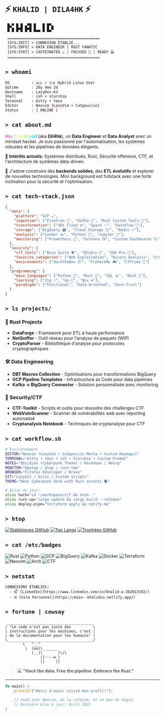 # ⚡ `KHALID | DILA4HK` ⚡

```
 █▄▀ █ █ ▄▀█ █   █ █▀▄  
 █ █ █▀█ █▀█ █▄▄ █ █▄▀  
 
 ==========================================
 [SYS:INIT] > CONNEXION ÉTABLIE...
 [SYS:INFO] > DATA ENGINEER | RUST FANATIC
 [SYS:STAT] > CAFFEINATED ☕ | FOCUSED 🧠 | READY 💻
 ==========================================
```

## `> whoami`
```bash
OS          : 🇲🇦 / 🇫🇷 Hybrid Linux User
Uptime      : 28y 4mo 2d
Hostname    : LazyDev-K3
Shell       : zsh + starship
Terminal    : Kitty + tmux
Editor      : Neovim (LazyVim + Catppuccin)
Status      : [ ONLINE ] 
```

## `> cat about.md`

<span style="color:#ff00ff">H</span><span style="color:#ff33cc">e</span><span style="color:#ff6699">y</span> <span style="color:#ff9966">!</span> <span style="color:#ffcc33">I</span><span style="color:#ffff00">'</span><span style="color:#ccff00">m</span> <span style="color:#99ff33">K</span><span style="color:#66ff66">h</span><span style="color:#33ff99">a</span><span style="color:#00ffcc">l</span><span style="color:#00ccff">i</span><span style="color:#0099ff">d</span> (aka **Dil4hk**), un **Data Engineer** et **Data Analyst** avec un mindset hacker. Je suis passionné par l'automatisation, les systèmes robustes et les pipelines de données élégants.

🔮 **Intérêts actuels:** Systèmes distribués, Rust, Sécurité offensive, CTF, et l'architecture de systèmes data-driven.

💾 J'adore construire des **backends solides**, des **ETL évolutifs** et explorer de nouvelles technologies. Mon background est fullstack avec une forte inclination pour la sécurité et l'optimisation.

## `> cat tech-stack.json`

```json
{
  "data": {
    "platform": "GCP ☁️",
    "ingestion": ["Fivetran 🔌", "Kafka 🌊", "Rust Custom Tools 🦀"],
    "transformation": ["dbt Cloud ⚙️", "Spark ✨", "Dataflow 🌈"],
    "storage": ["BigQuery 🗃️", "Cloud Storage 📦", "Redis 🔥"],
    "analysis": ["Looker 📊", "Python 🐍", "Jupyter 📓"],
    "monitoring": ["Prometheus 📡", "Grafana 📺", "Custom Dashboards 🔍"]
  },
  "security": {
    "ctf_tools": ["Burp Suite 🕷️", "Ghidra 🔬", "IDA Pro 🔎"],
    "favorite_categories": ["Web Exploitation", "Binary Analysis", "Crypto"],
    "environments": ["HackTheBox 📦", "TryHackMe 🎮", "CTFtime 🚩"]
  },
  "programming": {
    "main_languages": ["Python 🐍", "Rust 🦀", "SQL 📊", "Bash 🐚"],
    "learning": ["Zig ⚡", "Go 🐹", "Nix ❄️"],
    "paradigms": ["Functional", "Data-Oriented", "Zero-Trust"]
  }
}
```

## `> ls projects/`

### 🦀 Rust Projects
- **DataForge** - Framework pour ETL à haute performance
- **NetSniffer** - Outil réseau pour l'analyse de paquets (WIP)
- **CryptoParser** - Bibliothèque d'analyse pour protocoles cryptographiques

### 🛠️ Data Engineering
- **DBT Macros Collection** - Optimisations pour transformations BigQuery
- **GCP Pipeline Templates** - Infrastructure as Code pour data pipelines
- **Kafka → BigQuery Connector** - Solution personnalisée avec monitoring

### 🔐 Security/CTF
- **CTF-Toolkit** - Scripts et outils pour résoudre des challenges CTF
- **WebVulnScanner** - Scanner de vulnérabilités web avec reporting automatisé
- **Cryptanalysis Notebook** - Techniques de cryptanalyse pour CTF

## `> cat workflow.sh`
```bash
# Environnement
EDITOR="Neovim (LazyVim + Catppuccin Mocha + Custom Keymaps)"
TERMINAL="Kitty + tmux + zsh + Starship + Custom Prompt"
NOTES="Obsidian (Cyberpunk Theme) / Markdown / Neorg"
MONITOR="bpytop / gtop / rust-top"
BROWSER="Firefox Developer / Brave"
GIT="LazyGit / Gitui / Custom Scripts"
THEME="Neon Cyberpunk Dark with Rust accents 🌒"

# Alias du jour:
alias hack="cd ~/workspace/ctf && nvim ."
alias rust-up="cargo update && cargo build --release"
alias deploy-pipe="terraform apply && notify-me"
```

## `> htop`

[![Statistiques GitHub](https://github-readme-stats.vercel.app/api?username=khalid-dev&show_icons=true&theme=radical)](https://github.com/khalid-dev)
[![Top Langs](https://github-readme-stats.vercel.app/api/top-langs/?username=khalid-dev&layout=compact&theme=radical)](https://github.com/khalid-dev)
[![Trophées GitHub](https://github-profile-trophy.vercel.app/?username=khalid-dev&theme=radical&column=3&margin-w=15&margin-h=15)](https://github.com/khalid-dev)

## `> cat /etc/badges`

![Rust](https://img.shields.io/badge/Rust-000000?style=for-the-badge&logo=rust&logoColor=white)
![Python](https://img.shields.io/badge/Python-3776AB?style=for-the-badge&logo=python&logoColor=white)
![GCP](https://img.shields.io/badge/Google_Cloud-4285F4?style=for-the-badge&logo=google-cloud&logoColor=white)
![BigQuery](https://img.shields.io/badge/BigQuery-4285F4?style=for-the-badge&logo=google-cloud&logoColor=white)
![Kafka](https://img.shields.io/badge/Kafka-231F20?style=for-the-badge&logo=apache-kafka&logoColor=white)
![Docker](https://img.shields.io/badge/Docker-2CA5E0?style=for-the-badge&logo=docker&logoColor=white)
![Terraform](https://img.shields.io/badge/Terraform-7B42BC?style=for-the-badge&logo=terraform&logoColor=white)
![Neovim](https://img.shields.io/badge/NeoVim-%2357A143.svg?&style=for-the-badge&logo=neovim&logoColor=white)
![Arch](https://img.shields.io/badge/Arch%20Linux-1793D1?logo=arch-linux&logoColor=fff&style=for-the-badge)
![CTF](https://img.shields.io/badge/CTF-Player-red?style=for-the-badge)

## `> netstat`

```
CONNEXIONS ÉTABLIES:
  - 📫 [LinkedIn](https://www.linkedin.com/in/khalid-a-3b2813192/)
  - 🌐 [Site Personnel](https://main--khalidco.netlify.app/)

```

## `> fortune | cowsay`

```
 _______________________________________
/ "Le code n'est pas juste des          \
| instructions pour les machines, c'est |
| de la documentation pour les humains" |
\_______________________________________/
        \   ^__^
         \  (oo)\_______
            (__)\       )\/\
                ||----w |
                ||     ||
```

> 💻 **"Hack the data. Free the pipeline. Embrace the Rust."**

---

```rust
fn main() {
    println!("Merci d'avoir visité mon profil!");
    
    // Codé avec Neovim, de la caféine, et un peu de magie.
    // Dernière mise à jour: Avril 2025
}
```

